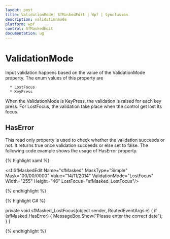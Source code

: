 ```yaml
---
layout: post
title: ValidationMode| SfMaskedEdit | Wpf | Syncfusion
description: validationmode
platform: wpf
control: SfMaskedEdit
documentation: ug
---
```


# ValidationMode

Input validation happens based on the value of the ValidationMode property. The enum values of this property are 

      * LostFocus
      * KeyPress

When the ValidationMode is KeyPress, the validation is raised for each key press. For LostFocus, the validation take place when the control get lost its focus. 

## HasError

This read only property is used to check whether the validation succeeds or not. It returns true once validation succeeds or else set to false. The following code example shows the usage of HasError property.

{% highlight xaml %}

<sf:SfMaskedEdit  Name="sfMasked" MaskType="Simple" Mask="00/00/0000" Value="14/11/2014" ValidationMode="LostFocus" Width="255" Height="46"  LostFocus="sfMasked_LostFocus"/>

{% endhighlight %}


{% highlight C# %}

private void sfMasked_LostFocus(object sender, RoutedEventArgs e)
{
    if (sfMasked.HasError)
    {
        MessageBox.Show("Please enter the correct date");
    }
}

{% endhighlight %}




